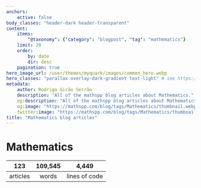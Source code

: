 ```yaml
---
anchors:
    active: false
body_classes: "header-dark header-transparent"
content:
    items:
        "@taxonomy": {"category": "blogpost", "tag": "mathematics"}
    limit: 20
    order:
        by: date
        dir: desc
    pagination: true
hero_image_url: /user/themes/myquark/images/common_hero.webp
hero_classes: "parallax overlay-dark-gradient text-light" # see https://demo.getgrav.org/blog-skeleton/blog/hero-classes
metadata:
    author: Rodrigo Girão Serrão
    description: "All of the mathspp blog articles about Mathematics."
    og:description: "All of the mathspp blog articles about Mathematics."
    og:image: "https://mathspp.com/blog/tags/Mathematics/thumbnail.webp"
    twitter:image: "https://mathspp.com/blog/tags/Mathematics/thumbnail.webp"
title: "Mathematics blog articles"
---
```



# Mathematics


<table class="stats-table">
    <thead>
        <tr>
            <th style="text-align: center;">123</th>
            <th style="text-align: center;">109,545</th>
            <th style="text-align: center;">4,449</th>
        </tr>
    </thead>
    <tbody>
        <tr>
            <td style="text-align: center;">articles</td>
            <td style="text-align: center;">words</td>
            <td style="text-align: center;">lines of code</td>
        </tr>
    </tbody>
</table>